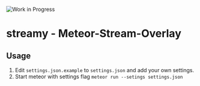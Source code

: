 ![Work in Progress](https://img.shields.io/badge/status-Work%20in%20progress-orange.svg)

streamy - Meteor-Stream-Overlay
=====================================

## Usage
  1. Edit `settings.json.example` to `settings.json` and add your own settings.
  2. Start meteor with settings flag `meteor run --setings settings.json`
